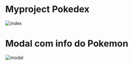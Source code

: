# Myproject Pokedex

![index](https://github.com/ElvisCostaOliveira/PokedexAngular/img/index.png)

# Modal com info do Pokemon

![modal](https://github.com/ElvisCostaOliveira/PokedexAngular/img/modal.png](https://raw.githubusercontent.com/ElvisCostaOliveira/PokedexAngular/main/img/modal.png)https://raw.githubusercontent.com/ElvisCostaOliveira/PokedexAngular/main/img/modal.png)
